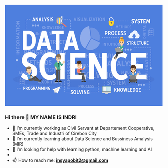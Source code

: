 <p align="center">
  <img src="data science.jpg" width="524px" height="324px">
</p>

### Hi there 👋 MY NAME IS INDRI

- 🔭 I’m currently working as Civil Servant at Departement Cooperative, SMEs, Trade and Industri of Cirebon City
- 🌱 I’m currently learning about Data Science and Bussiness Amalysis (MIR)
- 🤔 I’m looking for help with learning python, machine learning and AI
- 
- 📫 How to reach me: **insyapobit2@gmail.com**

